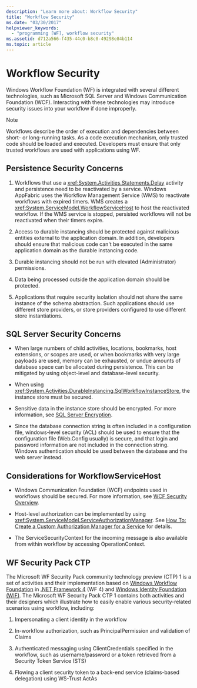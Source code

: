 ```yaml
---
description: "Learn more about: Workflow Security"
title: "Workflow Security"
ms.date: "03/30/2017"
helpviewer_keywords:
  - "programming [WF], workflow security"
ms.assetid: d712a566-f435-44c0-b8c0-49298e84b114
ms.topic: article
---
```

# Workflow Security

Windows Workflow Foundation (WF) is integrated with several different technologies, such as Microsoft SQL Server and Windows Communication Foundation (WCF). Interacting with these technologies may introduce security issues into your workflow if done improperly.

> [!NOTE]
> Workflows describe the order of execution and dependencies between short- or long-running tasks. As a code execution mechanism, only trusted code should be loaded and executed. Developers must ensure that only trusted workflows are used with applications using WF.

## Persistence Security Concerns

1. Workflows that use a <xref:System.Activities.Statements.Delay> activity and persistence need to be reactivated by a service. Windows AppFabric uses the Workflow Management Service (WMS) to reactivate workflows with expired timers. WMS creates a <xref:System.ServiceModel.WorkflowServiceHost> to host the reactivated workflow. If the WMS service is stopped, persisted workflows will not be reactivated when their timers expire.

2. Access to durable instancing should be protected against malicious entities external to the application domain. In addition, developers should ensure that malicious code can't be executed in the same application domain as the durable instancing code.

3. Durable instancing should not be run with elevated (Administrator) permissions.

4. Data being processed outside the application domain should be protected.

5. Applications that require security isolation should not share the same instance of the schema abstraction. Such applications should use different store providers, or store providers configured to use different store instantiations.

## SQL Server Security Concerns

- When large numbers of child activities, locations, bookmarks, host extensions, or scopes are used, or when bookmarks with very large payloads are used, memory can be exhausted, or undue amounts of database space can be allocated during persistence. This can be mitigated by using object-level and database-level security.

- When using <xref:System.Activities.DurableInstancing.SqlWorkflowInstanceStore>, the instance store must be secured.

- Sensitive data in the instance store should be encrypted. For more information, see [SQL Server Encryption](/sql/relational-databases/security/encryption/sql-server-encryption).

- Since the database connection string is often included in a configuration file, windows-level security (ACL) should be used to ensure that the configuration file (Web.Config usually) is secure, and that login and password information are not included in the connection string. Windows authentication should be used between the database and the web server instead.

## Considerations for WorkflowServiceHost

- Windows Communication Foundation (WCF) endpoints used in workflows should be secured. For more information, see [WCF Security Overview](../wcf/feature-details/security-overview.md).

- Host-level authorization can be implemented by using <xref:System.ServiceModel.ServiceAuthorizationManager>. See [How To: Create a Custom Authorization Manager for a Service](../wcf/extending/how-to-create-a-custom-authorization-manager-for-a-service.md) for details.

- The ServiceSecurityContext for the incoming message is also available from within workflow by accessing OperationContext.

## WF Security Pack CTP

 The Microsoft WF Security Pack community technology preview (CTP) 1 is a set of activities and their implementation based on [Windows Workflow Foundation](index.md) in [.NET Framework 4](/previous-versions/dotnet/netframework-4.0/w0x726c2(v=vs.100)) (WF 4) and [Windows Identity Foundation (WIF)](/previous-versions/dotnet/framework/windows-identity-foundation/index). The Microsoft WF Security Pack CTP 1 contains both activities and their designers which illustrate how to easily enable various security-related scenarios using workflow, including:

1. Impersonating a client identity in the workflow

2. In-workflow authorization, such as PrincipalPermission and validation of Claims

3. Authenticated messaging using ClientCredentials specified in the workflow, such as username/password or a token retrieved from a Security Token Service (STS)

4. Flowing a client security token to a back-end service (claims-based delegation) using WS-Trust ActAs

